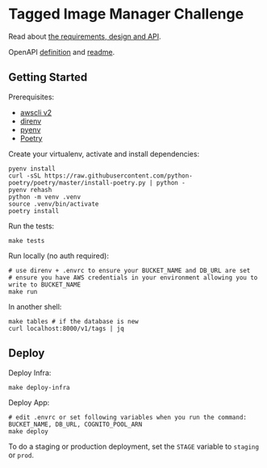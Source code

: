 # Tagged Image Manager Challenge

Read about [the requirements, design and API](<design-docs/REQUIREMENTS AND DESIGN.md>).

OpenAPI [definition](design-docs/openapi/tagged-image-manager.yml) and [readme](design-docs/openapi/generated-tagged-image-manager.md).

## Getting Started

Prerequisites:

* [awscli v2](https://aws.amazon.com/cli/)
* [direnv](https://direnv.net/)
* [pyenv](https://github.com/pyenv/pyenv)
* [Poetry](https://python-poetry.org/docs/#osx--linux--bashonwindows-install-instructions)

Create your virtualenv, activate and install dependencies:

```shell
pyenv install
curl -sSL https://raw.githubusercontent.com/python-poetry/poetry/master/install-poetry.py | python -
pyenv rehash
python -m venv .venv
source .venv/bin/activate
poetry install
```

Run the tests:

```shell
make tests
```

Run locally (no auth required):

```shell
# use direnv + .envrc to ensure your BUCKET_NAME and DB_URL are set
# ensure you have AWS credentials in your environment allowing you to write to BUCKET_NAME
make run
```

In another shell:

```shell
make tables # if the database is new
curl localhost:8000/v1/tags | jq
```

## Deploy

Deploy Infra:

```shell
make deploy-infra
```

Deploy App:

```shell
# edit .envrc or set following variables when you run the command: BUCKET_NAME, DB_URL, COGNITO_POOL_ARN
make deploy
```

To do a staging or production deployment, set the `STAGE` variable to `staging` or `prod`.
